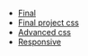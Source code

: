 <ul>
<li><a href="Final_web/index.html" target="_blank">Final</a></li>
<li><a href="Final_project_css/index.html" target="_blank">Final project css</a></li>
<li><a href="Final_web/index.html" target="_blank">Advanced css</a></li>
<li><a href="Responsive/index.html" target="_blank">Responsive</a></li>
</ul>
